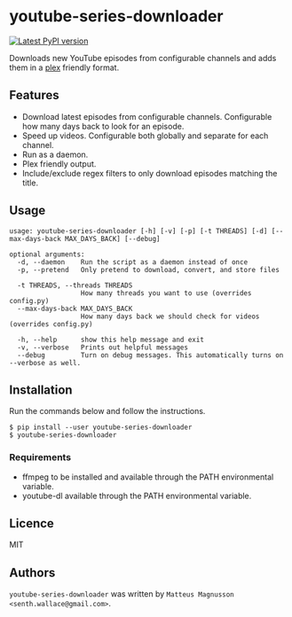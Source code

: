 # youtube-series-downloader

[![Latest PyPI version](https://img.shields.io/pypi/v/youtube-series-downloader.svg)](https://pypi.python.org/pypi/youtube-series-downloader)

Downloads new YouTube episodes from configurable channels and adds them in a [plex](https://plex.tv/) friendly format.

## Features

- Download latest episodes from configurable channels. Configurable how many days back to look for an episode.
- Speed up videos. Configurable both globally and separate for each channel.
- Run as a daemon.
- Plex friendly output.
- Include/exclude regex filters to only download episodes matching the title.

## Usage

```
usage: youtube-series-downloader [-h] [-v] [-p] [-t THREADS] [-d] [--max-days-back MAX_DAYS_BACK] [--debug]

optional arguments:
  -d, --daemon    Run the script as a daemon instead of once
  -p, --pretend   Only pretend to download, convert, and store files

  -t THREADS, --threads THREADS
                  How many threads you want to use (overrides config.py)
  --max-days-back MAX_DAYS_BACK
                  How many days back we should check for videos (overrides config.py)

  -h, --help      show this help message and exit
  -v, --verbose   Prints out helpful messages
  --debug         Turn on debug messages. This automatically turns on --verbose as well.
```

## Installation

Run the commands below and follow the instructions.

```
$ pip install --user youtube-series-downloader
$ youtube-series-downloader
```

### Requirements

- ffmpeg to be installed and available through the PATH environmental variable.
- youtube-dl available through the PATH environmental variable.

## Licence

MIT

## Authors

`youtube-series-downloader` was written by `Matteus Magnusson <senth.wallace@gmail.com>`.
